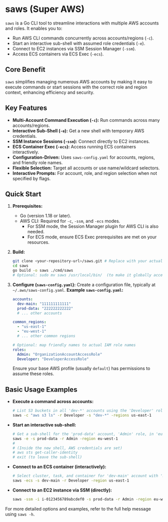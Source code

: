 # saws (Super AWS)

`saws` is a Go CLI tool to streamline interactions with multiple AWS accounts and roles. It enables you to:

* Run AWS CLI commands concurrently across accounts/regions (`-c`).
* Start an interactive sub-shell with assumed role credentials (`-e`).
* Connect to EC2 instances via SSM Session Manager (`-ssm`).
* Access ECS containers via ECS Exec (`-ecs`).

## Core Benefit

`saws` simplifies managing numerous AWS accounts by making it easy to execute commands or start sessions with the correct role and region context, enhancing efficiency and security.

## Key Features

* **Multi-Account Command Execution (`-c`):** Run commands across many accounts/regions.
* **Interactive Sub-Shell (`-e`):** Get a new shell with temporary AWS credentials.
* **SSM Instance Sessions (`-ssm`):** Connect directly to EC2 instances.
* **ECS Container Exec (`-ecs`):** Access running ECS containers interactively.
* **Configuration-Driven:** Uses `saws-config.yaml` for accounts, regions, and friendly role names.
* **Flexible Selection:** Target all accounts or use name/wildcard selectors.
* **Interactive Prompts:** For account, role, and region selection when not specified by flags.

## Quick Start

1.  **Prerequisites:**
    * Go (version 1.18 or later).
    * AWS CLI: Required for `-c`, `-ssm`, and `-ecs` modes.
        * For SSM mode, the Session Manager plugin for AWS CLI is also needed.
        * For ECS mode, ensure ECS Exec prerequisites are met on your resources.

2.  **Build:**
    ```bash
    git clone <your-repository-url>/saws.git # Replace with your actual repository URL
    cd saws
    go build -o saws ./cmd/saws
    # Optional: sudo mv saws /usr/local/bin/  (to make it globally accessible)
    ```

3.  **Configure (`saws-config.yaml`):**
    Create a configuration file, typically at `~/.aws/saws-config.yaml`.
    **Example `saws-config.yaml`:**
    ```yaml
    accounts:
      dev-main: "111111111111"
      prod-data: "222222222222"
      # ... other accounts

    common_regions:
      - "us-east-1"
      - "eu-west-1"
      # ... other common regions

    # Optional: map friendly names to actual IAM role names
    roles:
      Admin: "OrganizationAccountAccessRole"
      Developer: "DeveloperAccessRole"
    ```
    Ensure your base AWS profile (usually `default`) has permissions to assume these roles.

## Basic Usage Examples

* **Execute a command across accounts:**
    ```bash
    # List S3 buckets in all 'dev-*' accounts using the 'Developer' role in 'us-east-1'
    saws -c "aws s3 ls" -r Developer -s "dev-*" -regions us-east-1
    ```

* **Start an interactive sub-shell:**
    ```bash
    # Get a sub-shell for the 'prod-data' account, 'Admin' role, in 'eu-west-1'
    saws -e -s prod-data -r Admin -region eu-west-1
    #
    # (Inside the new shell, AWS credentials are set)
    # aws sts get-caller-identity
    # exit (to leave the sub-shell)
    ```

* **Connect to an ECS container (interactively):**
    ```bash
    # Select cluster, task, and container for 'dev-main' account with 'Developer' role
    saws -ecs -s dev-main -r Developer -region us-east-1
    ```

* **Connect to an EC2 instance via SSM (directly):**
    ```bash
    saws -ssm -i i-0123456789abcdef0 -s prod-data -r Admin -region eu-west-1
    ```

For more detailed options and examples, refer to the full help message using `saws -h`.
